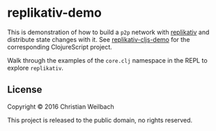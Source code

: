 # replikativ-demo

This is demonstration of how to build a `p2p` network with
[replikativ](https://github.com/replikativ/replikativ) and distribute
state changes with it. See
[replikativ-cljs-demo](https://github.com/replikativ/replikativ-cljs-demo)
for the corresponding ClojureScript project.

Walk through the examples of the `core.clj` namespace in the REPL to explore `replikativ`.

## License

Copyright © 2016 Christian Weilbach

This project is released to the public domain, no rights reserved.
